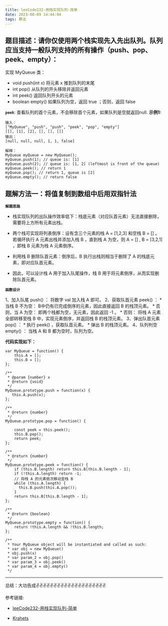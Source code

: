 ```yaml
---
title: leeCode232-用栈实现队列-简单
date: 2023-08-09 14:44:04
tags: 算法
---
```



<meta name="referrer" content="no-referrer"/>


## 题目描述：请你仅使用两个栈实现先入先出队列。队列应当支持一般队列支持的所有操作（push、pop、peek、empty）：
实现 MyQueue 类：
* void push(int x) 将元素 x 推到队列的末尾
* int pop() 从队列的开头移除并返回元素
* int peek() 返回队列开头的元素
* boolean empty() 如果队列为空，返回 true ；否则，返回 false

**`peek`**: 查看队列的首个元素，不会移除首个元素，如果队列是空就返回null.
**示例1:**


```
输入：
["MyQueue", "push", "push", "peek", "pop", "empty"]
[[], [1], [2], [], [], []]
输出：
[null, null, null, 1, 1, false]

解释：
MyQueue myQueue = new MyQueue();
myQueue.push(1); // queue is: [1]
myQueue.push(2); // queue is: [1, 2] (leftmost is front of the queue)
myQueue.peek(); // return 1
myQueue.pop(); // return 1, queue is [2]
myQueue.empty(); // return false

```




## 题解方法一：将值复制到数组中后用双指针法

**`解题思路`**
* 栈实现队列的出队操作效率低下：栈底元素（对应队首元素）无法直接删除，需要将上方所有元素出栈。

* 两个栈可实现将列表倒序：设有含三个元素的栈 A = [1,2,3] 和空栈 B = [] 。若循环执行 A 元素出栈并添加入栈 B ，直到栈 A 为空，则 A = [] , B = [3,2,1] ，即栈 B 元素为栈 A 元素倒序。

* 利用栈 B 删除队首元素：倒序后，B 执行出栈则相当于删除了 A 的栈底元素，即对应队首元素。

* 因此，可以设计栈 A 用于加入队尾操作，栈 B 用于将元素倒序，从而实现删除队首元素。

**`函数设计`**

1、加入队尾 push() ： 将数字 val 加入栈 A 即可。
2、获取队首元素 peek() ：
    * 当栈 B 不为空： B中仍有已完成倒序的元素，因此直接返回 B 的栈顶元素。
    * 否则，当 A 为空： 即两个栈都为空，无元素，因此返回 -1 。
    * 否则： 将栈 A 元素全部转移至栈 B 中，实现元素倒序，并返回栈 B 的栈顶元素。
3、弹出队首元素 pop() ：
    * 执行 peek() ，获取队首元素。
    * 弹出 B 的栈顶元素。
4、队列判空 empty() ： 当栈 A 和 B 都为空时，队列为空。

**代码实现如下：** 
```
var MyQueue = function() {
    this.A = [];
    this.B = [];
};

/** 
 * @param {number} x
 * @return {void}
 */
MyQueue.prototype.push = function(x) {
   this.A.push(x);
};

/**
 * @return {number}
 */
MyQueue.prototype.pop = function() {
    
    const peek = this.peek();
    this.B.pop();
    return peek;
};

/**
 * @return {number}
 */
MyQueue.prototype.peek = function() {
    if (this.B.length) return this.B[this.B.length - 1];
    if (!this.A.length) return -1;
    // 将栈 A 的元素依次移动至栈 B
    while (this.A.length) {
      this.B.push(this.A.pop());
    }
    return this.B[this.B.length - 1];
};

/**
 * @return {boolean}
 */
MyQueue.prototype.empty = function() {
    return !this.A.length && !this.B.length;
};

/**
 * Your MyQueue object will be instantiated and called as such:
 * var obj = new MyQueue()
 * obj.push(x)
 * var param_2 = obj.pop()
 * var param_3 = obj.peek()
 * var param_4 = obj.empty()
 */
```

 ---
总结：大功告成✌️✌️✌️✌️✌️✌️✌️✌️✌️✌️✌️✌️✌️✌️✌️✌️✌️✌️✌️✌️


参考链接:

* [leeCode232-用栈实现队列-简单](https://leetcode.cn/problems/implement-queue-using-stacks/description/)

* [Krahets](https://leetcode.cn/problems/implement-queue-using-stacks/solutions/2363977/232-yong-zhan-shi-xian-dui-lie-qing-xi-t-pi4l/)
